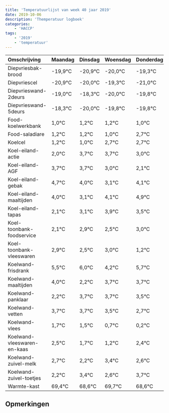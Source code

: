 ```yaml
---
title: 'Temperatuurlijst van week 40 jaar 2019'
date: 2019-10-06
description: 'Themperatuur logboek'
categories:
    - 'HACCP'
tags:
    - '2019'
    - 'temperatuur'
---
```

|Omschrijving|Maandag|Dinsdag|Woensdag|Donderdag|Vrijdag|Zaterdag|Zondag|
|:---|:---|:---|:---|:---|:---|:---|:---|
|Diepvriesbak-brood|-19,9°C|-20,9°C|-20,0°C|-19,3°C|-21,0°C|-20,8°C|-20,8°C|
|Diepvriescel|-20,9°C|-20,0°C|-19,3°C|-21,0°C|-20,8°C|-20,8°C|-21,0°C|
|Diepvrieswand-2deurs|-19,0°C|-18,3°C|-20,0°C|-19,8°C|-19,8°C|-20,0°C|-18,3°C|
|Diepvrieswand-5deurs|-18,3°C|-20,0°C|-19,8°C|-19,8°C|-20,0°C|-18,3°C|-18,3°C|
|Food-koelwerkbank|1,0°C|1,2°C|1,2°C|1,0°C|2,7°C|2,7°C|2,0°C|
|Food-saladiare|1,2°C|1,2°C|1,0°C|2,7°C|2,7°C|2,0°C|1,1°C|
|Koelcel|1,2°C|1,0°C|2,7°C|2,7°C|2,0°C|1,1°C|2,1°C|
|Koel-eiland-actie|2,0°C|3,7°C|3,7°C|3,0°C|2,1°C|3,1°C|3,9°C|
|Koel-eiland-AGF|3,7°C|3,7°C|3,0°C|2,1°C|3,1°C|3,9°C|3,5°C|
|Koel-eiland-gebak|4,7°C|4,0°C|3,1°C|4,1°C|4,9°C|4,5°C|5,0°C|
|Koel-eiland-maaltijden|4,0°C|3,1°C|4,1°C|4,9°C|4,5°C|5,0°C|3,2°C|
|Koel-eiland-tapas|2,1°C|3,1°C|3,9°C|3,5°C|4,0°C|2,2°C|3,7°C|
|Koel-toonbank-foodservice|2,1°C|2,9°C|2,5°C|3,0°C|1,2°C|2,7°C|2,7°C|
|Koel-toonbank-vleeswaren|2,9°C|2,5°C|3,0°C|1,2°C|2,7°C|2,7°C|2,5°C|
|Koelwand-frisdrank|5,5°C|6,0°C|4,2°C|5,7°C|5,7°C|5,5°C|4,7°C|
|Koelwand-maaltijden|4,0°C|2,2°C|3,7°C|3,7°C|3,5°C|2,7°C|2,2°C|
|Koelwand-panklaar|2,2°C|3,7°C|3,7°C|3,5°C|2,7°C|2,2°C|3,4°C|
|Koelwand-vetten|3,7°C|3,7°C|3,5°C|2,7°C|2,2°C|3,4°C|2,6°C|
|Koelwand-vlees|1,7°C|1,5°C|0,7°C|0,2°C|1,4°C|0,6°C|1,7°C|
|Koelwand-vleeswaren-en-kaas|2,5°C|1,7°C|1,2°C|2,4°C|1,6°C|2,7°C|1,6°C|
|Koelwand-zuivel-melk|2,7°C|2,2°C|3,4°C|2,6°C|3,7°C|2,6°C|3,6°C|
|Koelwand-zuivel-toetjes|2,2°C|3,4°C|2,6°C|3,7°C|2,6°C|3,6°C|2,2°C|
|Warmte-kast|69,4°C|68,6°C|69,7°C|68,6°C|69,6°C|68,2°C|69,1°C|

## Opmerkingen


